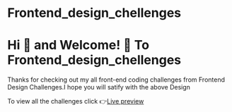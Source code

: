 # Frontend_design_chellenges

# Hi 👋 and Welcome! 🙏 To Frontend_design_chellenges

Thanks for checking out my all front-end coding challenges
from Frontend Design Challenges.I hope you will satify with the above Design

To view all the challenges click 👉[Live preview](https://kalpanaammu.github.io/design)
